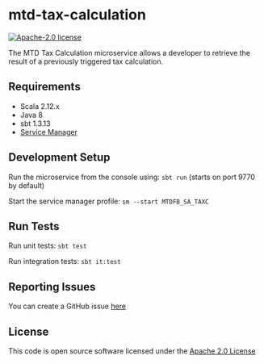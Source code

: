 mtd-tax-calculation
========================

[![Apache-2.0 license](http://img.shields.io/badge/license-Apache-blue.svg)](http://www.apache.org/licenses/LICENSE-2.0.html)

The MTD Tax Calculation microservice allows a developer to retrieve the result of a previously triggered tax calculation.

## Requirements
- Scala 2.12.x
- Java 8
- sbt 1.3.13
- [Service Manager](https://github.com/hmrc/service-manager)

## Development Setup
Run the microservice from the console using: `sbt run` (starts on port 9770 by default)

Start the service manager profile: `sm --start MTDFB_SA_TAXC`
 
## Run Tests
Run unit tests: `sbt test`

Run integration tests: `sbt it:test`

## Reporting Issues
You can create a GitHub issue [here](https://github.com/hmrc/mtd-tax-calculation/issues)

## License
This code is open source software licensed under the [Apache 2.0 License]("http://www.apache.org/licenses/LICENSE-2.0.html")